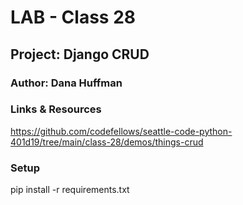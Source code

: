 # LAB - Class 28

## Project: Django CRUD

### Author: Dana Huffman

### Links & Resources

https://github.com/codefellows/seattle-code-python-401d19/tree/main/class-28/demos/things-crud

### Setup

pip install -r requirements.txt
